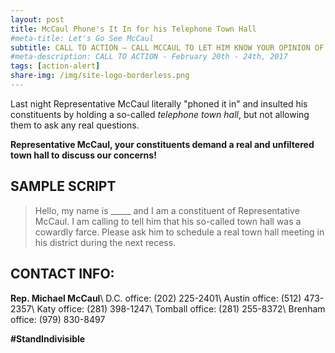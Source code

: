 ```yaml
---
layout: post
title: McCaul Phone's It In for his Telephone Town Hall
#meta-title: Let's Go See McCaul
subtitle: CALL TO ACTION – CALL MCCAUL TO LET HIM KNOW YOUR OPINION OF HIS TELEPHONE TOWN HALL
#meta-description: CALL TO ACTION - February 20th - 24th, 2017
tags: [action-alert]
share-img: /img/site-logo-borderless.png
---
```

Last night Representative McCaul literally "phoned it in" and insulted his constituents by holding a so-called *telephone town hall*, but not allowing them to ask any real questions.

**Representative McCaul, your constituents demand a real and unfiltered town hall to discuss our concerns!**

## SAMPLE SCRIPT
> Hello, my name is &#95;&#95;&#95;&#95;&#95; and I am a constituent of Representative McCaul. I am calling to tell him that his so-called town hall was a cowardly farce. Please ask him to schedule a real town hall meeting in his district during the next recess.

## CONTACT INFO:

**Rep. Michael McCaul**\\
D.C. office: (202) 225-2401\\
Austin office: (512) 473-2357\\
Katy office: (281) 398-1247\\
Tomball office: (281) 255-8372\\
Brenham office: (979) 830-8497

**#StandIndivisible**
